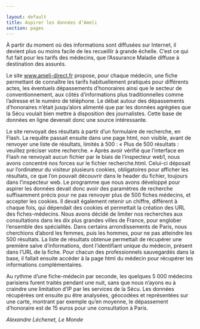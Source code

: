 ```yaml
---

layout: default
title: Aspirer les données d’Ameli
section: pages
---
```


À partir du moment où des informations sont diffusées sur Internet, il devient plus ou moins facile de les recueillir à grande échelle. C’est ce qui fut fait pour les tarifs des médecins, que l’Assurance Maladie diffuse à destination des assurés.

Le site www.ameli-direct.fr propose, pour chaque médecin, une fiche permettant de connaître les tarifs habituellement pratiqués pour différents actes, les éventuels dépassements d’honoraires ainsi que le secteur de conventionnement, aux côtés d’informations plus traditionnelles comme l’adresse et le numéro de téléphone. Le débat autour des dépassements d’honoraires n’était jusqu’alors alimenté que par les données agrégées que la Sécu voulait bien mettre à disposition des journalistes. Cette base de données en ligne devenait donc une source intéressante.

Le site renvoyait des résultats à partir d’un formulaire de recherche, en Flash. La requête passait ensuite dans une page html, non visible, avant de renvoyer une liste de résultats, limités à 500 : « Plus de 500 résultats : veuillez préciser votre recherche. » Après avoir vérifié que l’interface en Flash ne renvoyait aucun fichier par le biais de l’inspecteur web1, nous avons concentré nos forces sur le fichier recherche.html. Celui-ci déposait sur l’ordinateur du visiteur plusieurs cookies, obligatoires pour afficher les résultats, ce que l’on pouvait découvrir dans le header du fichier, toujours dans l’inspecteur web. Le programme que nous avons développé pour aspirer les données devait donc avoir des paramètres de recherche suffisamment précis pour ne pas renvoyer plus de 500 fiches médecins, et accepter les cookies. Il devait également retenir un chiffre, différent à chaque fois, qui dépendait des cookies et permettait la création des URL des fiches-médecins. Nous avons décidé de limiter nos recherches aux consultations dans les dix plus grandes villes de France, pour englober l’ensemble des spécialités. Dans certains arrondissements de Paris, nous cherchions d’abord les femmes, puis les hommes, pour ne pas atteindre les 500 résultats. La liste de résultats obtenue permettait de récupérer une première salve d’informations, dont l’identifiant unique du médecin, présent dans l’URL de la fiche. Pour chacun des professionnels sauvegardés dans la base, il fallait ensuite accéder à la page html du médecin pour récupérer les informations complémentaires.

Au rythme d’une fiche-médecin par seconde, les quelques 5 000 médecins parisiens furent traités pendant une nuit, sans que nous n’ayons eu à craindre une limitation d’IP par les services de la Sécu. Les données récupérées ont ensuite pu être analysées, géocodées et représentées sur une carte, montrant par exemple qu’en moyenne, le dépassement d’honoraire est de 15 euros pour une consultation à Paris.

_Alexandre Léchenet, Le Monde_